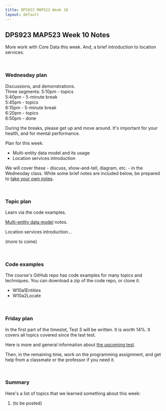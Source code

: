 ```yaml
---
title: DPS923 MAP523 Week 10
layout: default
---
```


## DPS923 MAP523 Week 10 Notes

More work with Core Data this week. And, a brief introduction to location services. 

<br>

### Wednesday plan

Discussions, and demonstrations.  
Three segments:
5:10pm - topics  
5:40pm - 5-minute break  
5:45pm - topics  
6:15pm - 5-minute break  
6:20pm - topics  
6:50pm - done  

During the breaks, please get up and move around. It's important for your health, and for mental performance. 

Plan for this week:
* Multi-entity data model and its usage
* Location services introduction

We will cover these - discuss, show-and-tell, diagram, etc. - in the Wednesday class. While some brief notes are included below, be prepared to [take your own notes](/standards#taking-notes-in-class). 

<br>

### Topic plan 

Learn via the code examples.

[Multi-entity data model](core-data-multi-entities) notes.

Location services introduction...

(more to come)

<br>

### Code examples

The course's GitHub repo has code examples for many topics and techniques. You can download a zip of the code repo, or clone it. 
* W10a1Entities
* W10a2Locate

<br>

### Friday plan

In the first part of the timeslot, Test 3 will be written. It is worth 14%. It covers all topics covered since the last test. 

Here is more and general information about [the upcoming test](test-success-info). 

Then, in the remaining time, work on the programming assignment, and get help from a classmate or the professor if you need it. 

<br>

### Summary

Here's a list of topics that we learned something about this week:
1. (to be posted)

<br>
